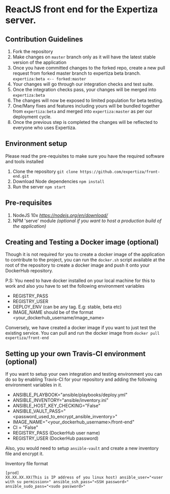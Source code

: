 # ReactJS front end for the Expertiza server.

## Contribution Guidelines

1. Fork the repository
2. Make changes on ```master``` branch only as it will have the latest stable version of the application
3. Once you have committed changes to the forked repo, create a new pull request from forked master branch to expertiza beta branch. ```expertiza:beta <-- forked:master```
4. Your changes will go through our integration checks and test suite.
5. Once the integration checks pass, your changes will be merged into ```expertiza:beta```
6. The changes will now be exposed to limited population for beta testing.
7. One/Many fixes and features including yours will be bundled together from ```expertiza:beta``` and merged into ```expertiza:master``` as per our deployment cycle.
8. Once the previous step is completed the changes will be reflected to everyone who uses Expertiza.

## Environment setup

Please read the pre-requisites to make sure you have the required software and tools installed

1. Clone the repository ```git clone https://github.com/expertiza/front-end.git```
2. Download Node dependencies ```npm install```
3. Run the server ```npm start```

## Pre-requisites

1. NodeJS 10x *https://nodejs.org/en/download/*
2. NPM 'serve' module *(optional if you want to host a production build of the application)*

## Creating and Testing a Docker image (optional)

Though it is not required for you to create a docker image of the application to contribute to the project, you can run the ```docker.sh``` script available at the root of the repository to create a docker image and push it onto your DockerHub repository.

P.S: You need to have docker installed on your local machine for this to work and also you have to set the following environment variables

 * REGISTRY_PASS
 * REGISTRY_USER
 * DEPLOY_ENV (can be any tag. E.g: stable, beta etc)
 * IMAGE_NAME should be of the format <your_dockerhub_username/image_name>

Conversely, we have created a docker image if you want to just test the existing service. You can pull and run the docker image from ```docker pull expertiza/front-end```

## Setting up your own Travis-CI environment (optional)

If you want to setup your own integration and testing environment you can do so by enabling Travis-CI for your repository and adding the following environment variables in it.

 * ANSIBLE_PLAYBOOK="ansible/playbooks/deploy.yml"
 * ANSIBLE_INVENTORY="ansible/inventory.ini"
 * ANSIBLE_HOST_KEY_CHECKING="False"
 * ANSIBLE_VAULT_PASS="<password_used_to_encrypt_ansible_inventory>"
 * IMAGE_NAME="<your_dockerhub_username>/front-end"
 * CI = "False"
 * REGISTRY_PASS (DockerHub user name)
 * REGISTRY_USER (DockerHub password)

Also, you would need to setup ```ansible-vault``` and create a new inventory file and encrypt it.

Inventory file format
```
[prod]
XX.XX.XX.XX(This is IP address of you linux host) ansible_user="<user with su permission>" ansible_ssh_pass="<SSH password>" ansible_sudo_pass="<sudo password>"
```
